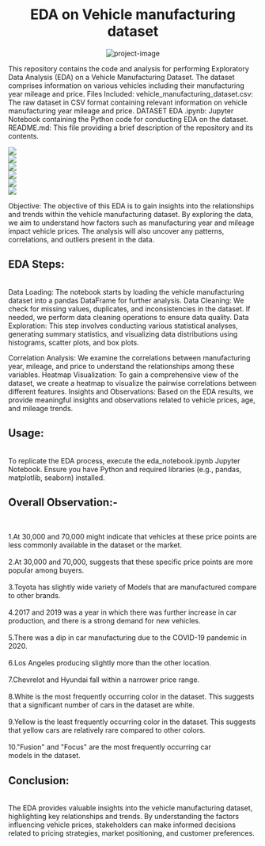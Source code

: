 <h1 align="center" id="title">EDA on Vehicle manufacturing dataset</h1>

<p align="center"><img src="https://socialify.git.ci/adityaashtankar/EDA.github.io/image?font=Bitter&amp;language=1&amp;name=1&amp;owner=1&amp;pattern=Floating%20Cogs&amp;theme=Light" alt="project-image"></p>

<p id="description">This repository contains the code and analysis for performing Exploratory Data Analysis (EDA) on a Vehicle Manufacturing Dataset. The dataset comprises information on various vehicles including their manufacturing year mileage and price. Files Included: vehicle_manufacturing_dataset.csv: The raw dataset in CSV format containing relevant information on vehicle manufacturing year mileage and price. DATASET EDA .ipynb: Jupyter Notebook containing the Python code for conducting EDA on the dataset. README.md: This file providing a brief description of the repository and its contents.</p>
<img src="C:\Users\HP\Pictures\Screenshots\Images\Screenshot 2023-07-25 110358.png"><br>
<img src="C:\Users\HP\Pictures\Screenshots\Images\Screenshot 2023-07-25 110414.png"><br>
<img src="C:\Users\HP\Pictures\Screenshots\Images\Screenshot 2023-07-25 110426.png"><br>
<img src="C:\Users\HP\Pictures\Screenshots\Images\Screenshot 2023-07-25 110444.png"><br>
<img src="C:\Users\HP\Pictures\Screenshots\Images\Screenshot 2023-07-25 110453.png"><br>
<img src="C:\Users\HP\Pictures\Screenshots\Images\Screenshot 2023-07-25 110500.png"><br>


<p>Objective:
The objective of this EDA is to gain insights into the relationships and trends within the vehicle manufacturing dataset. By exploring the data, we aim to understand how factors such as manufacturing year and mileage impact vehicle prices. The analysis will also uncover any patterns, correlations, and outliers present in the data.</p>
<p><h2>EDA Steps:</h2><br>
Data Loading: The notebook starts by loading the vehicle manufacturing dataset into a pandas DataFrame for further analysis.
Data Cleaning: We check for missing values, duplicates, and inconsistencies in the dataset. If needed, we perform data cleaning operations to ensure data quality.
Data Exploration: This step involves conducting various statistical analyses, generating summary statistics, and visualizing data distributions using histograms, scatter plots, and box plots.
  
Correlation Analysis: We examine the correlations between manufacturing year, mileage, and price to understand the relationships among these variables.
Heatmap Visualization: To gain a comprehensive view of the dataset, we create a heatmap to visualize the pairwise correlations between different features.
Insights and Observations: Based on the EDA results, we provide meaningful insights and observations related to vehicle prices, age, and mileage trends.</p>
<p><h2>Usage:</h2><br>
To replicate the EDA process, execute the eda_notebook.ipynb Jupyter Notebook. Ensure you have Python and required libraries (e.g., pandas, matplotlib, seaborn) installed.<br>
 <h2>Overall Observation:-</h2> <br>

<p>1.At 30,000 and 70,000 might indicate that vehicles at these price points are less commonly available in the dataset or the market.<br><br>
2.At 30,000 and 70,000, suggests that these specific price points are more popular among buyers.<br><br>
3.Toyota has slightly wide variety of Models that are manufactured compare to other brands.<br><br>
4.2017 and 2019 was a year in which there was further increase in car production, and there is a strong demand for new vehicles.<br><br>
5.There was a dip in car manufacturing due to the COVID-19 pandemic in 2020.<br><br>
6.Los Angeles producing slightly more than the other location.<br><br>
7.Chevrelot and Hyundai fall within a narrower price range.<br><br>
8.White is the most frequently occurring color in the dataset. This suggests that a significant number of cars in the dataset are white.<br><br>
9.Yellow is the least frequently occurring color in the dataset. This suggests that yellow cars are relatively rare compared to other colors.<br><br>
10."Fusion" and "Focus" are the most frequently occurring car models in the dataset.</p>
<h2>Conclusion:</h2><br>
The EDA provides valuable insights into the vehicle manufacturing dataset, highlighting key relationships and trends. By understanding the factors influencing vehicle prices, stakeholders can make informed decisions related to pricing strategies, market positioning, and customer preferences.
</p>
